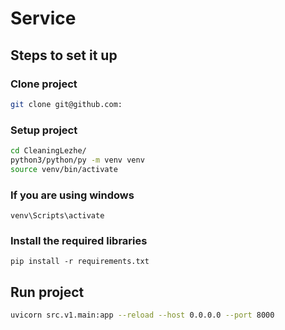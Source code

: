 # Service


## Steps to set it up

### Clone project

```bash
git clone git@github.com:
```

### Setup project

```bash
cd CleaningLezhe/
python3/python/py -m venv venv
source venv/bin/activate
```

### If you are using windows

```
venv\Scripts\activate
```

### Install the required libraries

```
pip install -r requirements.txt
```

## Run project

```bash
uvicorn src.v1.main:app --reload --host 0.0.0.0 --port 8000
```
